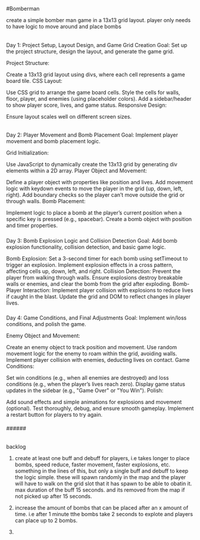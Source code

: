 #Bomberman 

create a simple bomber man game in a 13x13 grid layout. player only needs to have logic to move around and place bombs

######

Day 1: Project Setup, Layout Design, and Game Grid Creation
Goal: Set up the project structure, design the layout, and generate the game grid.

Project Structure:

Create a 13x13 grid layout using divs, where each cell represents a game board tile.
CSS Layout:

Use CSS grid to arrange the game board cells.
Style the cells for walls, floor, player, and enemies (using placeholder colors).
Add a sidebar/header to show player score, lives, and game status.
Responsive Design:

Ensure layout scales well on different screen sizes.


######

Day 2: Player Movement and Bomb Placement
Goal: Implement player movement and bomb placement logic.

Grid Initialization:

Use JavaScript to dynamically create the 13x13 grid by generating div elements within a 2D array.
Player Object and Movement:

Define a player object with properties like position and lives.
Add movement logic with keydown events to move the player in the grid (up, down, left, right).
Add boundary checks so the player can’t move outside the grid or through walls.
Bomb Placement:

Implement logic to place a bomb at the player’s current position when a specific key is pressed (e.g., spacebar).
Create a bomb object with position and timer properties.

#####

Day 3: Bomb Explosion Logic and Collision Detection
Goal: Add bomb explosion functionality, collision detection, and basic game logic.

Bomb Explosion:
Set a 3-second timer for each bomb using setTimeout to trigger an explosion.
Implement explosion effects in a cross pattern, affecting cells up, down, left, and right.
Collision Detection:
Prevent the player from walking through walls.
Ensure explosions destroy breakable walls or enemies, and clear the bomb from the grid after exploding.
Bomb-Player Interaction:
Implement player collision with explosions to reduce lives if caught in the blast.
Update the grid and DOM to reflect changes in player lives.

#####

Day 4: Game Conditions, and Final Adjustments
Goal: Implement  win/loss conditions, and polish the game.

Enemy Object and Movement:

Create an enemy object to track position and movement.
Use random movement logic for the enemy to roam within the grid, avoiding walls.
Implement player collision with enemies, deducting lives on contact.
Game Conditions:

Set win conditions (e.g., when all enemies are destroyed) and loss conditions (e.g., when the player’s lives reach zero).
Display game status updates in the sidebar (e.g., "Game Over" or "You Win").
Polish:

Add sound effects and simple animations for explosions and movement (optional).
Test thoroughly, debug, and ensure smooth gameplay.
Implement a restart button for players to try again.

######      ######      ###### 


backlog

1. create at least one buff and debuff for players, i.e takes longer to place bombs, speed reduce, faster movement, faster explosions, etc. something in the lines of this, but only a single buff and debuff to keep the logic simple.
these will spawn randomly in the map and the player will have to walk on the grid slot that it has spawn to be able to obatin it. max duration of the buff 15 seconds. and its removed from the map if not picked up after 15 seconds.

2. increase the amount of bombs that can be placed after an x amount of time. i.e after 1 minute tthe bombs take 2 seconds to explote and players can place up to 2 bombs.

3. 